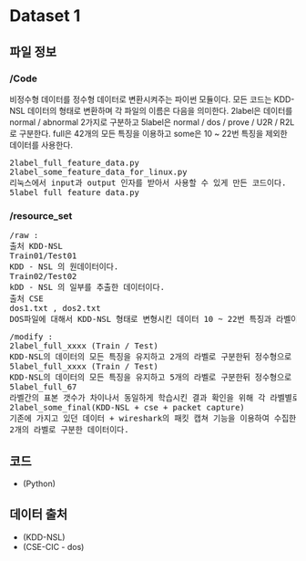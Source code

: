 # Dataset 1

## 파일 정보

### /Code
비정수형 데이터를 정수형 데이터로 변환시켜주는 파이썬 모듈이다.
모든 코드는 KDD-NSL 데이터의 형태로 변환하며 각 파일의 이름은 다음을 의미한다. 
2label은 데이터를 normal / abnormal 2가지로 구분하고 5label은 normal / dos / prove / U2R / R2L 로 구분한다.
full은 42개의 모든 특징을 이용하고 some은 10 ~ 22번 특징을 제외한 데이터를 사용한다.
<pre>
2label_full_feature_data.py
2label_some_feature_data_for_linux.py
리눅스에서 input과 output 인자를 받아서 사용할 수 있게 만든 코드이다.
5label_full_feature_data.py
</pre>

### /resource_set
<pre>
/raw : 
출처 KDD-NSL
Train01/Test01
KDD - NSL 의 원데이터이다.
Train02/Test02
kDD - NSL 의 일부를 추출한 데이터이다.
출처 CSE
dos1.txt , dos2.txt
DOS파일에 대해서 KDD-NSL 형태로 변형시킨 데이터 10 ~ 22번 특징과 라벨이 없다.
</pre>
<pre>
/modify : 
2label_full_xxxx (Train / Test)
KDD-NSL의 데이터의 모든 특징을 유지하고 2개의 라벨로 구분한뒤 정수형으로 변환한 데이터이다.
5label_full_xxxx (Train / Test)
KDD-NSL의 데이터의 모든 특징을 유지하고 5개의 라벨로 구분한뒤 정수형으로 변환한 데이터이다. 
5label_full_67
라벨간의 표본 갯수가 차이나서 동일하게 학습시킨 결과 확인을 위해 각 라벨별로 67개씩 추출한 데이터이다.
2label_some_final(KDD-NSL + cse + packet capture) 
기존에 가지고 있던 데이터 + wireshark의 패킷 캡쳐 기능을 이용하여 수집한 데이터의 총 합에 대하여 KDD-NSL형태의 10~22번 특징 제외한 뒤
2개의 라벨로 구분한 데이터이다.
</pre>



## 코드
* (Python)

## 데이터 출처
* (KDD-NSL)
* (CSE-CIC - dos)


